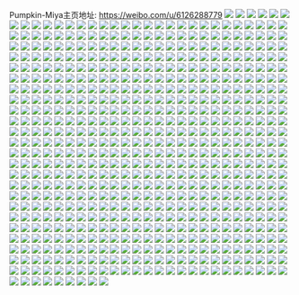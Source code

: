 Pumpkin-Miya主页地址: https://weibo.com/u/6126288779 
![](https://wx4.sinaimg.cn/mw2000/006GBhzlgy1h9089nmpdoj30u0140tgm.jpg) 
![](https://wx4.sinaimg.cn/mw2000/006GBhzlly1h86ysw7jvdj30u0140gpz.jpg) 
![](https://wx4.sinaimg.cn/mw2000/006GBhzlly1h86ysvv1b9j30u0140aeg.jpg) 
![](https://wx4.sinaimg.cn/mw2000/006GBhzlly1h86yswkac3j30u0140790.jpg) 
![](https://wx4.sinaimg.cn/mw2000/006GBhzlly1h86ysv5xudj30u0140gtx.jpg) 
![](https://wx4.sinaimg.cn/mw2000/006GBhzlly1h86ysvnclhj31400u0dmx.jpg) 
![](https://wx4.sinaimg.cn/mw2000/006GBhzlly1h81tptbpcfj31r0340npd.jpg) 
![](https://wx4.sinaimg.cn/mw2000/006GBhzlly1h81tpui2rxj31r0340npd.jpg) 
![](https://wx4.sinaimg.cn/mw2000/006GBhzlly1h81tpsiiwqj30xc1k90zo.jpg) 
![](https://wx4.sinaimg.cn/mw2000/006GBhzlly1h81tpur94yj30zk1r8jul.jpg) 
![](https://wx4.sinaimg.cn/mw2000/006GBhzlly1h81tpuzyhej30zk1r842a.jpg) 
![](https://wx4.sinaimg.cn/mw2000/006GBhzlly1h7k8j28t5gj31o0280qv5.jpg) 
![](https://wx4.sinaimg.cn/mw2000/006GBhzlly1h7k8j4gr21j31o0280qv5.jpg) 
![](https://wx4.sinaimg.cn/mw2000/006GBhzlly1h7k8j5pu8rj31o0280x6p.jpg) 
![](https://wx4.sinaimg.cn/mw2000/006GBhzlly1h7k8j3jfn6j31o0280qv5.jpg) 
![](https://wx4.sinaimg.cn/mw2000/006GBhzlly1h7k8j6bew4j31o0280hdt.jpg) 
![](https://wx4.sinaimg.cn/mw2000/006GBhzlly1h6visoyo0uj336c1scb2a.jpg) 
![](https://wx4.sinaimg.cn/mw2000/006GBhzlly1h6visqrd3yj336c1scqau.jpg) 
![](https://wx4.sinaimg.cn/mw2000/006GBhzlly1h6visrzfi4j336c1sc4qq.jpg) 
![](https://wx4.sinaimg.cn/mw2000/006GBhzlly1h6rdxpdxzij31o0280npd.jpg) 
![](https://wx4.sinaimg.cn/mw2000/006GBhzlly1h6rdxhzy3sj31j521jqv5.jpg) 
![](https://wx4.sinaimg.cn/mw2000/006GBhzlly1h6pqgh7pmvj30u01hcwg3.jpg) 
![](https://wx4.sinaimg.cn/mw2000/006GBhzlly1h6pqgi6heaj31hc0u0q42.jpg) 
![](https://wx4.sinaimg.cn/mw2000/006GBhzlly1h6pqgkvp7lj30u01hcmyh.jpg) 
![](https://wx4.sinaimg.cn/mw2000/006GBhzlly1h6pqgg5g0tj31hc0u0myk.jpg) 
![](https://wx4.sinaimg.cn/mw2000/006GBhzlly1h6pqgff7ljj30u01hcwkt.jpg) 
![](https://wx4.sinaimg.cn/mw2000/006GBhzlly1h6pqgj70e6j31hc0u0n2c.jpg) 
![](https://wx4.sinaimg.cn/mw2000/006GBhzlly1h6pqgm34psj30u01hc0yf.jpg) 
![](https://wx4.sinaimg.cn/mw2000/006GBhzlly1h6pqgmssrlj30u01hcwlm.jpg) 
![](https://wx4.sinaimg.cn/mw2000/006GBhzlly1h6pqgel4e9j30u01hc75e.jpg) 
![](https://wx4.sinaimg.cn/mw2000/006GBhzlly1h656jwan9uj32c0340npd.jpg) 
![](https://wx4.sinaimg.cn/mw2000/006GBhzlly1h656jti1j5j32c0340npd.jpg) 
![](https://wx4.sinaimg.cn/mw2000/006GBhzlly1h656jurbzbj31o0280hdt.jpg) 
![](https://wx4.sinaimg.cn/mw2000/006GBhzlly1h656jxc2zij31o0280e81.jpg) 
![](https://wx4.sinaimg.cn/mw2000/006GBhzlgy1h5dotegg2fj32c0340e82.jpg) 
![](https://wx4.sinaimg.cn/mw2000/006GBhzlgy1h5doti3zjbj32c0340hdu.jpg) 
![](https://wx4.sinaimg.cn/mw2000/006GBhzlgy1h5dotceyq0j32c0340x6p.jpg) 
![](https://wx4.sinaimg.cn/mw2000/006GBhzlgy1h5dotfu9p0j32c0340qv6.jpg) 
![](https://wx4.sinaimg.cn/mw2000/006GBhzlgy1h5cjspnqjtj31o0280qv5.jpg) 
![](https://wx4.sinaimg.cn/mw2000/006GBhzlly1h52lkx3in8j30u0140wrk.jpg) 
![](https://wx4.sinaimg.cn/mw2000/006GBhzlly1h52lkwb8uhj30u0140n5b.jpg) 
![](https://wx4.sinaimg.cn/mw2000/006GBhzlly1h52lkvpqkkj30u013on3h.jpg) 
![](https://wx4.sinaimg.cn/mw2000/006GBhzlly1h51nms7xcaj30u0140gpd.jpg) 
![](https://wx4.sinaimg.cn/mw2000/006GBhzlly1h50rtzyw8ej30u014010p.jpg) 
![](https://wx4.sinaimg.cn/mw2000/006GBhzlly1h50rtwqzuej30u0140k03.jpg) 
![](https://wx4.sinaimg.cn/mw2000/006GBhzlly1h50rtzaqitj30u0140qbc.jpg) 
![](https://wx4.sinaimg.cn/mw2000/006GBhzlly1h50rty01iaj30u014010n.jpg) 
![](https://wx4.sinaimg.cn/mw2000/006GBhzlly1h50rxzrc9oj31400u0tfq.jpg) 
![](https://wx4.sinaimg.cn/mw2000/006GBhzlly1h50rtx6rk1j30u0140100.jpg) 
![](https://wx4.sinaimg.cn/mw2000/006GBhzlly1h50rtvn0v6j30u0140grm.jpg) 
![](https://wx4.sinaimg.cn/mw2000/006GBhzlly1h50rtylu8ij30u0140aij.jpg) 
![](https://wx4.sinaimg.cn/mw2000/006GBhzlly1h50ru2jlgnj30u014047l.jpg) 
![](https://wx4.sinaimg.cn/mw2000/006GBhzlly1h50ru0o13oj30u0140qbx.jpg) 
![](https://wx4.sinaimg.cn/mw2000/006GBhzlly1h50ru198mzj30u0140tg2.jpg) 
![](https://wx4.sinaimg.cn/mw2000/006GBhzlly1h50ru346shj30u0140agv.jpg) 
![](https://wx4.sinaimg.cn/mw2000/006GBhzlly1h50ru3v4gej30u01407dc.jpg) 
![](https://wx4.sinaimg.cn/mw2000/006GBhzlly1h50ru4g2moj30u0140n3h.jpg) 
![](https://wx4.sinaimg.cn/mw2000/006GBhzlly1h50ru56df3j30u0140gr7.jpg) 
![](https://wx4.sinaimg.cn/mw2000/006GBhzlly1h50ru65pvsj30u01407a6.jpg) 
![](https://wx4.sinaimg.cn/mw2000/006GBhzlly1h50ru6li62j30u014044p.jpg) 
![](https://wx4.sinaimg.cn/mw2000/006GBhzlly1h50rurx66jj30u01400zu.jpg) 
![](https://wx4.sinaimg.cn/mw2000/006GBhzlgy1h4w0i48zzcj30u0140n7d.jpg) 
![](https://wx4.sinaimg.cn/mw2000/006GBhzlgy1h4w0i36v2zj30u0140dpq.jpg) 
![](https://wx4.sinaimg.cn/mw2000/006GBhzlgy1h4w0j9n9oxj30u0140gqs.jpg) 
![](https://wx4.sinaimg.cn/mw2000/006GBhzlly1h4nm9qiv4hj31r0340x6p.jpg) 
![](https://wx4.sinaimg.cn/mw2000/006GBhzlly1h4nm9uib5qj31r03401ky.jpg) 
![](https://wx4.sinaimg.cn/mw2000/006GBhzlly1h4nm9mrar6j31r03404qq.jpg) 
![](https://wx4.sinaimg.cn/mw2000/006GBhzlly1h4nm9g99n2j33401r0qv5.jpg) 
![](https://wx4.sinaimg.cn/mw2000/006GBhzlly1h4nm9jmnthj33401r0qv5.jpg) 
![](https://wx4.sinaimg.cn/mw2000/006GBhzlly1h4nm9ckrfuj31r0340u0x.jpg) 
![](https://wx4.sinaimg.cn/mw2000/006GBhzlly1h4nm9yn9qtj33401r0qv5.jpg) 
![](https://wx4.sinaimg.cn/mw2000/006GBhzlly1h4nma360wyj33401r0npd.jpg) 
![](https://wx4.sinaimg.cn/mw2000/006GBhzlly1h4nma9uynej33401r0kjl.jpg) 
![](https://wx4.sinaimg.cn/mw2000/006GBhzlly1h4ligdiv9yj30u014raj9.jpg) 
![](https://wx4.sinaimg.cn/mw2000/006GBhzlly1h4lij5prgkj30u014aq9n.jpg) 
![](https://wx4.sinaimg.cn/mw2000/006GBhzlly1h4lii5h12aj30u0140gt4.jpg) 
![](https://wx4.sinaimg.cn/mw2000/006GBhzlly1h4lij7bn7hj30u013s12h.jpg) 
![](https://wx4.sinaimg.cn/mw2000/006GBhzlly1h4lijaclbnj30u0140n8t.jpg) 
![](https://wx4.sinaimg.cn/mw2000/006GBhzlly1h4lijbf7aaj30u0140wpn.jpg) 
![](https://wx4.sinaimg.cn/mw2000/006GBhzlly1h4lij4myuzj30u0140dls.jpg) 
![](https://wx4.sinaimg.cn/mw2000/006GBhzlly1h4lijcpyncj30u0140dn4.jpg) 
![](https://wx4.sinaimg.cn/mw2000/006GBhzlly1h4lijdiqlcj30u0140wlj.jpg) 
![](https://wx4.sinaimg.cn/mw2000/006GBhzlly1h4h4ufgfd2j30u0140jz3.jpg) 
![](https://wx4.sinaimg.cn/mw2000/006GBhzlly1h4h4ueehhbj30u0140dnk.jpg) 
![](https://wx4.sinaimg.cn/mw2000/006GBhzlly1h4h4ugpwu6j30u0140don.jpg) 
![](https://wx4.sinaimg.cn/mw2000/006GBhzlly1h4g3ogu6u8j32c03407wj.jpg) 
![](https://wx4.sinaimg.cn/mw2000/006GBhzlly1h4g3oe3badj33402c0x6r.jpg) 
![](https://wx4.sinaimg.cn/mw2000/006GBhzlly1h4g3of85nhj30zo1bkb29.jpg) 
![](https://wx4.sinaimg.cn/mw2000/006GBhzlly1h4g3oc82rpj330t2b3npf.jpg) 
![](https://wx4.sinaimg.cn/mw2000/006GBhzlly1h4efwn9ikuj30u01hc42x.jpg) 
![](https://wx4.sinaimg.cn/mw2000/006GBhzlly1h4efwnmsy6j30u01hcgq4.jpg) 
![](https://wx4.sinaimg.cn/mw2000/006GBhzlly1h4efwprihgj30u01hcn1a.jpg) 
![](https://wx4.sinaimg.cn/mw2000/006GBhzlly1h4efwp0zrdj30u01hc0yh.jpg) 
![](https://wx4.sinaimg.cn/mw2000/006GBhzlly1h4efwqarrij30u01viwjp.jpg) 
![](https://wx4.sinaimg.cn/mw2000/006GBhzlly1h4efwo0kg1j30u01hcjvc.jpg) 
![](https://wx4.sinaimg.cn/mw2000/006GBhzlly1h4efwoiva7j30u01hc0ws.jpg) 
![](https://wx4.sinaimg.cn/mw2000/006GBhzlly1h4efwpft3tj30u01hcafk.jpg) 
![](https://wx4.sinaimg.cn/mw2000/006GBhzlly1h4efwqpu4uj30u01hcgpn.jpg) 
![](https://wx4.sinaimg.cn/mw2000/006GBhzlly1h4d8l0h7pgj31r03401ky.jpg) 
![](https://wx4.sinaimg.cn/mw2000/006GBhzlly1h4d8lhfam3j31r0340u0x.jpg) 
![](https://wx4.sinaimg.cn/mw2000/006GBhzlly1h4d8l3wetnj31r0340npe.jpg) 
![](https://wx4.sinaimg.cn/mw2000/006GBhzlly1h4d8mb6sqvj31r0340npd.jpg) 
![](https://wx4.sinaimg.cn/mw2000/006GBhzlly1h4d8l8k84kj33401r01ky.jpg) 
![](https://wx4.sinaimg.cn/mw2000/006GBhzlly1h4d8kw8s46j31r03401ky.jpg) 
![](https://wx4.sinaimg.cn/mw2000/006GBhzlly1h4d8lorjz6j31r0340kjm.jpg) 
![](https://wx4.sinaimg.cn/mw2000/006GBhzlly1h4d8m6ai7bj31r0340qv5.jpg) 
![](https://wx4.sinaimg.cn/mw2000/006GBhzlly1h4d8m1fudjj31r0340kjm.jpg) 
![](https://wx4.sinaimg.cn/mw2000/006GBhzlly1h480qb6zccj327s2ydqv6.jpg) 
![](https://wx4.sinaimg.cn/mw2000/006GBhzlly1h480qebnesj32c0340u0x.jpg) 
![](https://wx4.sinaimg.cn/mw2000/006GBhzlly1h480qcgq43j31zu2nsnpd.jpg) 
![](https://wx4.sinaimg.cn/mw2000/006GBhzlly1h480qhayotj325s2vp1ky.jpg) 
![](https://wx4.sinaimg.cn/mw2000/006GBhzlly1h45ezdkk5ej31mc25s4qp.jpg) 
![](https://wx4.sinaimg.cn/mw2000/006GBhzlly1h45ezh158vj31o0280x6p.jpg) 
![](https://wx4.sinaimg.cn/mw2000/006GBhzlly1h45ezfist0j31sc2ds4eg.jpg) 
![](https://wx4.sinaimg.cn/mw2000/006GBhzlly1h45f0vfa59j33402c0npe.jpg) 
![](https://wx4.sinaimg.cn/mw2000/006GBhzlly1h45f3myc5dj32mj1yxqv6.jpg) 
![](https://wx4.sinaimg.cn/mw2000/006GBhzlly1h45ezeulnoj32c03407wi.jpg) 
![](https://wx4.sinaimg.cn/mw2000/006GBhzlly1h45fa5pywyj32801o0hdu.jpg) 
![](https://wx4.sinaimg.cn/mw2000/006GBhzlly1h45f5rleo3j32c0340hdv.jpg) 
![](https://wx4.sinaimg.cn/mw2000/006GBhzlly1h45ezyfquaj30u01hckby.jpg) 
![](https://wx4.sinaimg.cn/mw2000/006GBhzlly1h45famswz3j30zo1bkat6.jpg) 
![](https://wx4.sinaimg.cn/mw2000/006GBhzlly1h45fan7pyaj30zo1bkwp6.jpg) 
![](https://wx4.sinaimg.cn/mw2000/006GBhzlly1h45famd66sj30zo1bkk94.jpg) 
![](https://wx4.sinaimg.cn/mw2000/006GBhzlly1h45f17cw8gj30u01hc4m4.jpg) 
![](https://wx4.sinaimg.cn/mw2000/006GBhzlgy1h2pq1vujakj30u0140gt8.jpg) 
![](https://wx4.sinaimg.cn/mw2000/006GBhzlgy1h2pq0jvbsrj30u0140q6k.jpg) 
![](https://wx4.sinaimg.cn/mw2000/006GBhzlgy1h2pq0jb4h8j30u014043r.jpg) 
![](https://wx4.sinaimg.cn/mw2000/006GBhzlgy1h2pq0kjxc0j30u0140win.jpg) 
![](https://wx4.sinaimg.cn/mw2000/006GBhzlgy1h2pq0l7b6gj30u014078f.jpg) 
![](https://wx4.sinaimg.cn/mw2000/006GBhzlgy1h2pq1xs6hpj30u0140gs9.jpg) 
![](https://wx4.sinaimg.cn/mw2000/006GBhzlgy1h2pq1yjznuj30u01400ym.jpg) 
![](https://wx4.sinaimg.cn/mw2000/006GBhzlgy1h10divo97lj30u0140qco.jpg) 
![](https://wx4.sinaimg.cn/mw2000/006GBhzlgy1h10diltvzuj30u014j4az.jpg) 
![](https://wx4.sinaimg.cn/mw2000/006GBhzlgy1h10dit4i4qj30u01407cm.jpg) 
![](https://wx4.sinaimg.cn/mw2000/006GBhzlgy1h10djkj9wtj30u01457gm.jpg) 
![](https://wx4.sinaimg.cn/mw2000/006GBhzlgy1h10din3hpuj30u0140118.jpg) 
![](https://wx4.sinaimg.cn/mw2000/006GBhzlgy1h10diwz4rfj30u0140ti3.jpg) 
![](https://wx4.sinaimg.cn/mw2000/006GBhzlgy1h0wsug0dm8j31o0280hdt.jpg) 
![](https://wx4.sinaimg.cn/mw2000/006GBhzlgy1h0wsubzrx9j31o0280e81.jpg) 
![](https://wx4.sinaimg.cn/mw2000/006GBhzlgy1h0wsuen0xaj31o0280npd.jpg) 
![](https://wx4.sinaimg.cn/mw2000/006GBhzlgy1h0wsudpzgdj31o0280kjl.jpg) 
![](https://wx4.sinaimg.cn/mw2000/006GBhzlgy1h08oukgn3oj31400u0thr.jpg) 
![](https://wx4.sinaimg.cn/mw2000/006GBhzlgy1h08ouj8nk6j30u0140jwx.jpg) 
![](https://wx4.sinaimg.cn/mw2000/006GBhzlgy1h08ouldx56j30u0140n30.jpg) 
![](https://wx4.sinaimg.cn/mw2000/006GBhzlgy1h06g7z5oibj32c0340e83.jpg) 
![](https://wx4.sinaimg.cn/mw2000/006GBhzlgy1h06g7uh5rfj33402c0qv7.jpg) 
![](https://wx4.sinaimg.cn/mw2000/006GBhzlgy1h06g7wcvzbj32c0340npe.jpg) 
![](https://wx4.sinaimg.cn/mw2000/006GBhzlgy1h06g8449nwj32c0340e82.jpg) 
![](https://wx4.sinaimg.cn/mw2000/006GBhzlgy1h06g82p26aj33402c0hdu.jpg) 
![](https://wx4.sinaimg.cn/mw2000/006GBhzlgy1h06g899lqjj32c02c0e82.jpg) 
![](https://wx4.sinaimg.cn/mw2000/006GBhzlgy1h06g87rus4j32c02c0x6q.jpg) 
![](https://wx4.sinaimg.cn/mw2000/006GBhzlgy1h06g7rksqej32c02c0b2a.jpg) 
![](https://wx4.sinaimg.cn/mw2000/006GBhzlgy1h06g80vbw7j32c02c0hdu.jpg) 
![](https://wx4.sinaimg.cn/mw2000/006GBhzlgy1h06g8fzgrwj32c02c0b29.jpg) 
![](https://wx4.sinaimg.cn/mw2000/006GBhzlgy1h06g8et4k7j32c02c0x6p.jpg) 
![](https://wx4.sinaimg.cn/mw2000/006GBhzlgy1h04x0w5wv3j32c03401l0.jpg) 
![](https://wx4.sinaimg.cn/mw2000/006GBhzlgy1h04x0lq0omj32c03404qs.jpg) 
![](https://wx4.sinaimg.cn/mw2000/006GBhzlgy1h04x0sojbaj32c0340hdw.jpg) 
![](https://wx4.sinaimg.cn/mw2000/006GBhzlgy1h04x0op9i2j324x2ujhdv.jpg) 
![](https://wx4.sinaimg.cn/mw2000/006GBhzlgy1gzx8dd0gvfj30u013zwm8.jpg) 
![](https://wx4.sinaimg.cn/mw2000/006GBhzlgy1gzx8dcap7vj30u0164k2x.jpg) 
![](https://wx4.sinaimg.cn/mw2000/006GBhzlgy1gzuaf3068wj30u014011a.jpg) 
![](https://wx4.sinaimg.cn/mw2000/006GBhzlgy1gzuaf9vp2dj30u0140gv5.jpg) 
![](https://wx4.sinaimg.cn/mw2000/006GBhzlgy1gzuafbwcn8j30u0140n64.jpg) 
![](https://wx4.sinaimg.cn/mw2000/006GBhzlgy1gzuaf07zrbj31400u07bf.jpg) 
![](https://wx4.sinaimg.cn/mw2000/006GBhzlgy1gzuafcoiakj30u0140dob.jpg) 
![](https://wx4.sinaimg.cn/mw2000/006GBhzlgy1gzuaf8ybppj30u0140gsw.jpg) 
![](https://wx4.sinaimg.cn/mw2000/006GBhzlgy1gzuaf1cjpdj30u01407b1.jpg) 
![](https://wx4.sinaimg.cn/mw2000/006GBhzlgy1gzuaf4cgxoj30u01400zo.jpg) 
![](https://wx4.sinaimg.cn/mw2000/006GBhzlly1gzgz2wue7hj33402c0x6r.jpg) 
![](https://wx4.sinaimg.cn/mw2000/006GBhzlly1gzaq1bna8hj32c033y1ky.jpg) 
![](https://wx4.sinaimg.cn/mw2000/006GBhzlly1gzaq19j50vj31r0340npd.jpg) 
![](https://wx4.sinaimg.cn/mw2000/006GBhzlly1gzaq1e1pnzj31r0340qv5.jpg) 
![](https://wx4.sinaimg.cn/mw2000/006GBhzlly1gzaq1d5htcj31r0340e81.jpg) 
![](https://wx4.sinaimg.cn/mw2000/006GBhzlly1gzaq1ceex8j31q63407wh.jpg) 
![](https://wx4.sinaimg.cn/mw2000/006GBhzlly1gzaq1eh8w9j316513j7f8.jpg) 
![](https://wx4.sinaimg.cn/mw2000/006GBhzlly1gyxbg0jf0oj33401r0b29.jpg) 
![](https://wx4.sinaimg.cn/mw2000/006GBhzlly1gyxbfvev8vj33401r0b29.jpg) 
![](https://wx4.sinaimg.cn/mw2000/006GBhzlly1gyxbfum8odj33401r0hdt.jpg) 
![](https://wx4.sinaimg.cn/mw2000/006GBhzlly1gyxbfttoqfj33401r0hdt.jpg) 
![](https://wx4.sinaimg.cn/mw2000/006GBhzlly1gyxbfrpj3mj32c01r01kx.jpg) 
![](https://wx4.sinaimg.cn/mw2000/006GBhzlly1gyxbfqhrzbj33401r04qp.jpg) 
![](https://wx4.sinaimg.cn/mw2000/006GBhzlly1gyxbfpj159j31p6340b29.jpg) 
![](https://wx4.sinaimg.cn/mw2000/006GBhzlly1gyxbfr2b61j32bz1r0qr3.jpg) 
![](https://wx4.sinaimg.cn/mw2000/006GBhzlly1gyxbfsudb2j31p6340b29.jpg) 
![](https://wx4.sinaimg.cn/mw2000/006GBhzlly1gyso2xjgnmj31o0280e81.jpg) 
![](https://wx4.sinaimg.cn/mw2000/006GBhzlly1gyso2yif5vj31o0280e81.jpg) 
![](https://wx4.sinaimg.cn/mw2000/006GBhzlly1gyso2z7grwj31e81uze6z.jpg) 
![](https://wx4.sinaimg.cn/mw2000/006GBhzlly1gyso2wkvznj31o0280e81.jpg) 
![](https://wx4.sinaimg.cn/mw2000/006GBhzlgy1gydcchxqgxj30u0140ai8.jpg) 
![](https://wx4.sinaimg.cn/mw2000/006GBhzlgy1gydccjiixdj30u0140aez.jpg) 
![](https://wx4.sinaimg.cn/mw2000/006GBhzlgy1gydccl2gpdj30u0140afy.jpg) 
![](https://wx4.sinaimg.cn/mw2000/006GBhzlgy1gydccgykagj30u0140dli.jpg) 
![](https://wx4.sinaimg.cn/mw2000/006GBhzlgy1gydccmhs37j30u0140tci.jpg) 
![](https://wx4.sinaimg.cn/mw2000/006GBhzlgy1gydccirvksj30u01400yc.jpg) 
![](https://wx4.sinaimg.cn/mw2000/006GBhzlgy1gydcck7cwwj30u0140q61.jpg) 
![](https://wx4.sinaimg.cn/mw2000/006GBhzlgy1gydcclwqs3j30u0140q6g.jpg) 
![](https://wx4.sinaimg.cn/mw2000/006GBhzlgy1gydcco2powj30u0140tfc.jpg) 
![](https://wx4.sinaimg.cn/mw2000/006GBhzlgy1gyavl9omikj30u0140af9.jpg) 
![](https://wx4.sinaimg.cn/mw2000/006GBhzlgy1gyavla8bx9j30u0140teb.jpg) 
![](https://wx4.sinaimg.cn/mw2000/006GBhzlgy1gyavl94wfej30u01407cr.jpg) 
![](https://wx4.sinaimg.cn/mw2000/006GBhzlgy1gx8wpvb6qwj30u0140jxy.jpg) 
![](https://wx4.sinaimg.cn/mw2000/006GBhzlgy1gwr3tdv8srj30u00u0aiw.jpg) 
![](https://wx4.sinaimg.cn/mw2000/006GBhzlgy1gwr3tffxp9j31400u0gt9.jpg) 
![](https://wx4.sinaimg.cn/mw2000/006GBhzlgy1gwr3ti8f4wj30u0140q8m.jpg) 
![](https://wx4.sinaimg.cn/mw2000/006GBhzlgy1gwr3tf05tij30u0140q8g.jpg) 
![](https://wx4.sinaimg.cn/mw2000/006GBhzlgy1gwnswrjsu6j30u0140woh.jpg) 
![](https://wx4.sinaimg.cn/mw2000/006GBhzlgy1gwdrrbxm4mj31400u0jzw.jpg) 
![](https://wx4.sinaimg.cn/mw2000/006GBhzlgy1gwdrr9595dj30u0140wqq.jpg) 
![](https://wx4.sinaimg.cn/mw2000/006GBhzlgy1gwdrrpui0vj31400u010w.jpg) 
![](https://wx4.sinaimg.cn/mw2000/006GBhzlgy1gwdrrmzoesj30u01407gc.jpg) 
![](https://wx4.sinaimg.cn/mw2000/006GBhzlgy1gwds0ba9caj31400u00zp.jpg) 
![](https://wx4.sinaimg.cn/mw2000/006GBhzlgy1gwdrre6yquj31400u0jyk.jpg) 
![](https://wx4.sinaimg.cn/mw2000/006GBhzlgy1gwdrrideq7j30u014011i.jpg) 
![](https://wx4.sinaimg.cn/mw2000/006GBhzlgy1gwdrt80ybdj31400u0k0f.jpg) 
![](https://wx4.sinaimg.cn/mw2000/006GBhzlgy1gwds0jler2j31400u0guh.jpg) 
![](https://wx4.sinaimg.cn/mw2000/006GBhzlgy1gwca7esaicj30u0190wkj.jpg) 
![](https://wx4.sinaimg.cn/mw2000/006GBhzlgy1gwca78eaqvj30u01900ym.jpg) 
![](https://wx4.sinaimg.cn/mw2000/006GBhzlgy1gwca7d47duj30u01917ae.jpg) 
![](https://wx4.sinaimg.cn/mw2000/006GBhzlgy1gwca7baxitj30u0190n2r.jpg) 
![](https://wx4.sinaimg.cn/mw2000/006GBhzlgy1gwca79psi1j30u019078y.jpg) 
![](https://wx4.sinaimg.cn/mw2000/006GBhzlgy1gw827o7zmfj30u0140qcs.jpg) 
![](https://wx4.sinaimg.cn/mw2000/006GBhzlgy1gw827d08pdj30u0140wq8.jpg) 
![](https://wx4.sinaimg.cn/mw2000/006GBhzlgy1gw827hg4fmj30u0140gzq.jpg) 
![](https://wx4.sinaimg.cn/mw2000/006GBhzlgy1gw827kutqgj30u0140qd8.jpg) 
![](https://wx4.sinaimg.cn/mw2000/006GBhzlgy1gw6grubo44j30u0140gtu.jpg) 
![](https://wx4.sinaimg.cn/mw2000/006GBhzlgy1gw6grwwk4nj31400u0n8j.jpg) 
![](https://wx4.sinaimg.cn/mw2000/006GBhzlgy1gw6grsy414j30u01400zy.jpg) 
![](https://wx4.sinaimg.cn/mw2000/006GBhzlgy1gw6grvf3gxj30u0140tga.jpg) 
![](https://wx4.sinaimg.cn/mw2000/006GBhzlgy1gw2x6amcppj30u01407aa.jpg) 
![](https://wx4.sinaimg.cn/mw2000/006GBhzlgy1gw2x69o36xj30u0140wk9.jpg) 
![](https://wx4.sinaimg.cn/mw2000/006GBhzlgy1gw2x7d1h1qj30u0140tfv.jpg) 
![](https://wx4.sinaimg.cn/mw2000/006GBhzlgy1gw2x7f89egj30u0140tet.jpg) 
![](https://wx4.sinaimg.cn/mw2000/006GBhzlgy1gvpmhjyb6uj61400u0tf902.jpg) 
![](https://wx4.sinaimg.cn/mw2000/006GBhzlgy1gvpmhjh2lxj613i0tn3ze02.jpg) 
![](https://wx4.sinaimg.cn/mw2000/006GBhzlgy1gvpmhkfkj5j61410u0alj02.jpg) 
![](https://wx4.sinaimg.cn/mw2000/006GBhzlgy1gvkqmmd8qrj60u00u0q8z02.jpg) 
![](https://wx4.sinaimg.cn/mw2000/006GBhzlgy1gvkqms1u1vj60u00u0dox02.jpg) 
![](https://wx4.sinaimg.cn/mw2000/006GBhzlgy1gvkqmzbgghj60u00u0wmm02.jpg) 
![](https://wx4.sinaimg.cn/mw2000/006GBhzlgy1gvkqmuxz65j60u00u0ah002.jpg) 
![](https://wx4.sinaimg.cn/mw2000/006GBhzlgy1gvkqmitw2mj60u00u0tej02.jpg) 
![](https://wx4.sinaimg.cn/mw2000/006GBhzlgy1gvkqnbk6e1j60u00u0n4o02.jpg) 
![](https://wx4.sinaimg.cn/mw2000/006GBhzlgy1gvkqn5sao9j61ge0u0k0m02.jpg) 
![](https://wx4.sinaimg.cn/mw2000/006GBhzlgy1gvkqn245vzj60u00u0dnw02.jpg) 
![](https://wx4.sinaimg.cn/mw2000/006GBhzlgy1gvkqmpi507j60u00u0q8h02.jpg) 
![](https://wx4.sinaimg.cn/mw2000/006GBhzlgy1gvjtyn1ittj60u0140k0t02.jpg) 
![](https://wx4.sinaimg.cn/mw2000/006GBhzlgy1gvjtym6kyzj60u0140n6802.jpg) 
![](https://wx4.sinaimg.cn/mw2000/006GBhzlgy1gv39xwa5bgj60u01407c902.jpg) 
![](https://wx4.sinaimg.cn/mw2000/006GBhzlgy1gv39xxsg3mj60u0140th602.jpg) 
![](https://wx4.sinaimg.cn/mw2000/006GBhzlgy1gv39xu3zvwj60u013zgsj02.jpg) 
![](https://wx4.sinaimg.cn/mw2000/006GBhzlgy1gv2lwf06mhj60u014043s02.jpg) 
![](https://wx4.sinaimg.cn/mw2000/006GBhzlgy1gut9vsd5y7j60u014079k02.jpg) 
![](https://wx4.sinaimg.cn/mw2000/006GBhzlgy1gut9vqtai7j60u0140qdi02.jpg) 
![](https://wx4.sinaimg.cn/mw2000/006GBhzlgy1gut9vv9su2j60u0140ti002.jpg) 
![](https://wx4.sinaimg.cn/mw2000/006GBhzlgy1gut9vzatlkj60u01404el02.jpg) 
![](https://wx4.sinaimg.cn/mw2000/006GBhzlgy1gut9vt5ws1j60u0140tgh02.jpg) 
![](https://wx4.sinaimg.cn/mw2000/006GBhzlgy1gut9vxdyjdj60u0140qeu02.jpg) 
![](https://wx4.sinaimg.cn/mw2000/006GBhzlgy1gut9vwcch5j60u0140k0102.jpg) 
![](https://wx4.sinaimg.cn/mw2000/006GBhzlgy1gut9vuf5quj60u014016w02.jpg) 
![](https://wx4.sinaimg.cn/mw2000/006GBhzlgy1gut9vrryg4j60u014sn8f02.jpg) 
![](https://wx4.sinaimg.cn/mw2000/006GBhzlgy1guocp1is7ij60u01407b402.jpg) 
![](https://wx4.sinaimg.cn/mw2000/006GBhzlgy1guocros1rwj60u014010s02.jpg) 
![](https://wx4.sinaimg.cn/mw2000/006GBhzlgy1guocp3b1rfj60u0140gqz02.jpg) 
![](https://wx4.sinaimg.cn/mw2000/006GBhzlgy1guocozzqg0j60u01407e102.jpg) 
![](https://wx4.sinaimg.cn/mw2000/006GBhzlgy1guocoxqn0ej60u0140n4g02.jpg) 
![](https://wx4.sinaimg.cn/mw2000/006GBhzlgy1gul09z39m5j60u014048x02.jpg) 
![](https://wx4.sinaimg.cn/mw2000/006GBhzlgy1guix021kkpj60u01407av02.jpg) 
![](https://wx4.sinaimg.cn/mw2000/006GBhzlgy1guix04h15ej60u014046202.jpg) 
![](https://wx4.sinaimg.cn/mw2000/006GBhzlgy1guix063hlwj60u0140gtc02.jpg) 
![](https://wx4.sinaimg.cn/mw2000/006GBhzlgy1guhpcp1g45j60u0140wn002.jpg) 
![](https://wx4.sinaimg.cn/mw2000/006GBhzlgy1guhpcqs3xhj60u0140qbo02.jpg) 
![](https://wx4.sinaimg.cn/mw2000/006GBhzlgy1guhpcro5caj60u0140dmq02.jpg) 
![](https://wx4.sinaimg.cn/mw2000/006GBhzlgy1guhpcptnllj60u0140wl202.jpg) 
![](https://wx4.sinaimg.cn/mw2000/006GBhzlgy1gubtvhajd9j60u0140dof02.jpg) 
![](https://wx4.sinaimg.cn/mw2000/006GBhzlgy1gubtvi4o7rj60u0140dnp02.jpg) 
![](https://wx4.sinaimg.cn/mw2000/006GBhzlgy1gubtvgazz2j60u0140gtk02.jpg) 
![](https://wx4.sinaimg.cn/mw2000/006GBhzlgy1gubtvj1q9xj60u0140qb802.jpg) 
![](https://wx4.sinaimg.cn/mw2000/006GBhzlgy1gu9ootkijuj60u014046b02.jpg) 
![](https://wx4.sinaimg.cn/mw2000/006GBhzlgy1gu9oonmql6j60u0140gt802.jpg) 
![](https://wx4.sinaimg.cn/mw2000/006GBhzlgy1gu9oo9xxgej60u0140gug02.jpg) 
![](https://wx4.sinaimg.cn/mw2000/006GBhzlgy1gu9op01x3bj60u0140ail02.jpg) 
![](https://wx4.sinaimg.cn/mw2000/006GBhzlgy1gu8gnmalprj60u0140arc02.jpg) 
![](https://wx4.sinaimg.cn/mw2000/006GBhzlgy1gu8gnnch8hj60u0140nce02.jpg) 
![](https://wx4.sinaimg.cn/mw2000/006GBhzlgy1gu8gnoaltrj60u01407c602.jpg) 
![](https://wx4.sinaimg.cn/mw2000/006GBhzlgy1gu8gnp40c5j60u0140dnj02.jpg) 
![](https://wx4.sinaimg.cn/mw2000/006GBhzlgy1gu4yansgc2j30u0140wja.jpg) 
![](https://wx4.sinaimg.cn/mw2000/006GBhzlgy1gu4yalboekj30nw0hx0xa.jpg) 
![](https://wx4.sinaimg.cn/mw2000/006GBhzlgy1gu4yamassgj30nc0higp0.jpg) 
![](https://wx4.sinaimg.cn/mw2000/006GBhzlgy1gu4yan4yptj31400u0wnx.jpg) 
![](https://wx4.sinaimg.cn/mw2000/006GBhzlgy1gu3i9zc2huj30u014tdr9.jpg) 
![](https://wx4.sinaimg.cn/mw2000/006GBhzlgy1gu3ia17ujqj30u014bk3g.jpg) 
![](https://wx4.sinaimg.cn/mw2000/006GBhzlgy1gu3i9xc3wij30u0140qfj.jpg) 
![](https://wx4.sinaimg.cn/mw2000/006GBhzlgy1gu3i9urkfvj30u0140wm2.jpg) 
![](https://wx4.sinaimg.cn/mw2000/006GBhzlgy1gu3ia2cwuxj30u0140gui.jpg) 
![](https://wx4.sinaimg.cn/mw2000/006GBhzlly1gtz0t98u7sj30u0140tjp.jpg) 
![](https://wx4.sinaimg.cn/mw2000/006GBhzlly1gtz0tacks5j30u014012u.jpg) 
![](https://wx4.sinaimg.cn/mw2000/006GBhzlly1gtz0tbxbigj30u0140gvo.jpg) 
![](https://wx4.sinaimg.cn/mw2000/006GBhzlly1gtz0tcp5ugj30u0140q8t.jpg) 
![](https://wx4.sinaimg.cn/mw2000/006GBhzlly1gtwum509trj30u014047b.jpg) 
![](https://wx4.sinaimg.cn/mw2000/006GBhzlly1gtwum67k38j30u0140thz.jpg) 
![](https://wx4.sinaimg.cn/mw2000/006GBhzlly1gtwum6mbh2j30u0140wld.jpg) 
![](https://wx4.sinaimg.cn/mw2000/006GBhzlly1gtwum7g3k4j30u014047r.jpg) 
![](https://wx4.sinaimg.cn/mw2000/006GBhzlly1gticrmgf2zj31900u0q9c.jpg) 
![](https://wx4.sinaimg.cn/mw2000/006GBhzlly1gticrn312aj31900u07bs.jpg) 
![](https://wx4.sinaimg.cn/mw2000/006GBhzlly1gticrmrdznj31900u0dlp.jpg) 
![](https://wx4.sinaimg.cn/mw2000/006GBhzlly1gthnnutlkfj31900u0dl1.jpg) 
![](https://wx4.sinaimg.cn/mw2000/006GBhzlly1gthnnttwqaj31900u00zb.jpg) 
![](https://wx4.sinaimg.cn/mw2000/006GBhzlly1gthnnva894j31900u0tf7.jpg) 
![](https://wx4.sinaimg.cn/mw2000/006GBhzlly1gthnnubyjcj30u019qwka.jpg) 
![](https://wx4.sinaimg.cn/mw2000/006GBhzlly1gtfj5bdo9tj30u014pdmm.jpg) 
![](https://wx4.sinaimg.cn/mw2000/006GBhzlly1gtfj5kkawaj30u00u044s.jpg) 
![](https://wx4.sinaimg.cn/mw2000/006GBhzlly1gtfj5mqi4sj30u0140n61.jpg) 
![](https://wx4.sinaimg.cn/mw2000/006GBhzlly1gtfj5u7qlxj30u00u0wmf.jpg) 
![](https://wx4.sinaimg.cn/mw2000/006GBhzlly1gtfj5cs3wrj30u014bqao.jpg) 
![](https://wx4.sinaimg.cn/mw2000/006GBhzlly1gtfj5aqodqj30u0140doj.jpg) 
![](https://wx4.sinaimg.cn/mw2000/006GBhzlly1gtfj5du6hbj30u014011v.jpg) 
![](https://wx4.sinaimg.cn/mw2000/006GBhzlly1gtfj5fpbouj30u00u0qde.jpg) 
![](https://wx4.sinaimg.cn/mw2000/006GBhzlly1gtfj5v33etj30u0140dm4.jpg) 
![](https://wx4.sinaimg.cn/mw2000/006GBhzlly1gtfj5pnxu3j30u0140n36.jpg) 
![](https://wx4.sinaimg.cn/mw2000/006GBhzlly1gtfj5wbcq4j30u0140k33.jpg) 
![](https://wx4.sinaimg.cn/mw2000/006GBhzlly1gtfj5sav6ej30u0140n2y.jpg) 
![](https://wx4.sinaimg.cn/mw2000/006GBhzlly1gtfj5rej0ej30u0140ajl.jpg) 
![](https://wx4.sinaimg.cn/mw2000/006GBhzlly1gtfj5t2d1vj30u00u00yx.jpg) 
![](https://wx4.sinaimg.cn/mw2000/006GBhzlly1gtfj5o5luij30u0140k02.jpg) 
![](https://wx4.sinaimg.cn/mw2000/006GBhzlly1gt6bds6znnj30u0140k0n.jpg) 
![](https://wx4.sinaimg.cn/mw2000/006GBhzlly1gt6bdpg0r0j30u0140qbk.jpg) 
![](https://wx4.sinaimg.cn/mw2000/006GBhzlly1gt6bdvh747j30u0140k05.jpg) 
![](https://wx4.sinaimg.cn/mw2000/006GBhzlly1gt6bdwmc8sj30u014078w.jpg) 
![](https://wx4.sinaimg.cn/mw2000/006GBhzlly1gt41ve2vlrj31400u0dos.jpg) 
![](https://wx4.sinaimg.cn/mw2000/006GBhzlly1gt2wfdxp6oj30u014048p.jpg) 
![](https://wx4.sinaimg.cn/mw2000/006GBhzlly1gt2wfbmi3yj30u0140thd.jpg) 
![](https://wx4.sinaimg.cn/mw2000/006GBhzlly1gt2wfcl1lrj30u0140dmx.jpg) 
![](https://wx4.sinaimg.cn/mw2000/006GBhzlly1gt2wfa78kbj30u0140guq.jpg) 
![](https://wx4.sinaimg.cn/mw2000/006GBhzlly1gt1434br4tj30u0140ah7.jpg) 
![](https://wx4.sinaimg.cn/mw2000/006GBhzlly1gt13ug4fa5j30u0140dms.jpg) 
![](https://wx4.sinaimg.cn/mw2000/006GBhzlly1gt1433pbq9j30u014mwpt.jpg) 
![](https://wx4.sinaimg.cn/mw2000/006GBhzlly1gt1434uh7nj30u01407e1.jpg) 
![](https://wx4.sinaimg.cn/mw2000/006GBhzlly1gsuqotiegnj30u0140jyg.jpg) 
![](https://wx4.sinaimg.cn/mw2000/006GBhzlly1gssh0jaruuj30u0140gr7.jpg) 
![](https://wx4.sinaimg.cn/mw2000/006GBhzlly1gssh0kei7lj30u0140jx4.jpg) 
![](https://wx4.sinaimg.cn/mw2000/006GBhzlly1gssh0lm48wj30u01407bb.jpg) 
![](https://wx4.sinaimg.cn/mw2000/006GBhzlly1gssh0jwa0pj30u0140n4b.jpg) 
![](https://wx4.sinaimg.cn/mw2000/006GBhzlly1gsr61afljjj31400u0gu4.jpg) 
![](https://wx4.sinaimg.cn/mw2000/006GBhzlly1gsr61atms0j30u0140n2l.jpg) 
![](https://wx4.sinaimg.cn/mw2000/006GBhzlly1gsr61bhu54j30u01407au.jpg) 
![](https://wx4.sinaimg.cn/mw2000/006GBhzlly1gsk6ovu50jj30u00u0106.jpg) 
![](https://wx4.sinaimg.cn/mw2000/006GBhzlly1gsdeg9x6aej30u0140jzm.jpg) 
![](https://wx4.sinaimg.cn/mw2000/006GBhzlly1gs7paostxuj30u013ttif.jpg) 
![](https://wx4.sinaimg.cn/mw2000/006GBhzlly1gs0f1gfhw3j30u014012u.jpg) 
![](https://wx4.sinaimg.cn/mw2000/006GBhzlly1gs0f1e0wzgj30u0140wn3.jpg) 
![](https://wx4.sinaimg.cn/mw2000/006GBhzlly1gs0f1eab2nj30u0140al0.jpg) 
![](https://wx4.sinaimg.cn/mw2000/006GBhzlly1gs0f1esd46j30u0140zsn.jpg) 
![](https://wx4.sinaimg.cn/mw2000/006GBhzlly1gs0f1g8heej30u0140wq1.jpg) 
![](https://wx4.sinaimg.cn/mw2000/006GBhzlly1gs0f1f2i26j30u0140gtd.jpg) 
![](https://wx4.sinaimg.cn/mw2000/006GBhzlly1gs0f1fqefmj30u01407e4.jpg) 
![](https://wx4.sinaimg.cn/mw2000/006GBhzlly1gs0f1dr6wpj30u00u0dlz.jpg) 
![](https://wx4.sinaimg.cn/mw2000/006GBhzlly1gs0f1g0ux4j30u0140n83.jpg) 
![](https://wx4.sinaimg.cn/mw2000/006GBhzlgy1grk2g08yovj60u0140n6902.jpg) 
![](https://wx4.sinaimg.cn/mw2000/006GBhzlgy1gri7lqzyrkj30u00u0qeg.jpg) 
![](https://wx4.sinaimg.cn/mw2000/006GBhzlgy1gri7lqirkqj30u00u07bl.jpg) 
![](https://wx4.sinaimg.cn/mw2000/006GBhzlgy1gretbb19o3j30u0140k2f.jpg) 
![](https://wx4.sinaimg.cn/mw2000/006GBhzlgy1gretbf2wzej30u01407ei.jpg) 
![](https://wx4.sinaimg.cn/mw2000/006GBhzlgy1gretbh677dj30u0140qda.jpg) 
![](https://wx4.sinaimg.cn/mw2000/006GBhzlgy1grbvpnkssyj30u0140aiq.jpg) 
![](https://wx4.sinaimg.cn/mw2000/006GBhzlgy1grbvpc97qij30u00u0n50.jpg) 
![](https://wx4.sinaimg.cn/mw2000/006GBhzlgy1grbvpd2oyfj30u00u00z3.jpg) 
![](https://wx4.sinaimg.cn/mw2000/006GBhzlgy1grbvpdpklzj30u00u00ww.jpg) 
![](https://wx4.sinaimg.cn/mw2000/006GBhzlgy1grbvplsebbj30u0140ak9.jpg) 
![](https://wx4.sinaimg.cn/mw2000/006GBhzlgy1grbvpebtnmj30u00u0n1z.jpg) 
![](https://wx4.sinaimg.cn/mw2000/006GBhzlgy1grbvpf9zvxj30u00u0ti8.jpg) 
![](https://wx4.sinaimg.cn/mw2000/006GBhzlgy1grbvpg2xmgj30u00u0aez.jpg) 
![](https://wx4.sinaimg.cn/mw2000/006GBhzlgy1grbvpp0rkjj30u0140qb9.jpg) 
![](https://wx4.sinaimg.cn/mw2000/006GBhzlgy1gra68g8j50j30u013z119.jpg) 
![](https://wx4.sinaimg.cn/mw2000/006GBhzlgy1gra68dwin4j30u0140tkw.jpg) 
![](https://wx4.sinaimg.cn/mw2000/006GBhzlgy1gra68libmtj30u014015m.jpg) 
![](https://wx4.sinaimg.cn/mw2000/006GBhzlgy1gra68fprstj30u0140ahw.jpg) 
![](https://wx4.sinaimg.cn/mw2000/006GBhzlgy1gr93n38fpfj30u00u0qbt.jpg) 
![](https://wx4.sinaimg.cn/mw2000/006GBhzlgy1gr93mtyox6j30u00u0dlo.jpg) 
![](https://wx4.sinaimg.cn/mw2000/006GBhzlgy1gr93mvi8z0j30u00u0ajd.jpg) 
![](https://wx4.sinaimg.cn/mw2000/006GBhzlgy1gr93n5ckttj30u0140n7f.jpg) 
![](https://wx4.sinaimg.cn/mw2000/006GBhzlgy1gr93mupox8j30u00u0qbo.jpg) 
![](https://wx4.sinaimg.cn/mw2000/006GBhzlgy1gr93n82kqaj30u00u0n4c.jpg) 
![](https://wx4.sinaimg.cn/mw2000/006GBhzlgy1gr93n1im4gj30u00u0dq3.jpg) 
![](https://wx4.sinaimg.cn/mw2000/006GBhzlgy1gr93n6sk8fj30u00u00zb.jpg) 
![](https://wx4.sinaimg.cn/mw2000/006GBhzlgy1gr93nag2goj30u01407ef.jpg) 
![](https://wx4.sinaimg.cn/mw2000/006GBhzlgy1gr36ftzrtvj30u00u07af.jpg) 
![](https://wx4.sinaimg.cn/mw2000/006GBhzlgy1gr36gds0myj30u0140qaz.jpg) 
![](https://wx4.sinaimg.cn/mw2000/006GBhzlgy1gr36fupbx1j30u0140ti1.jpg) 
![](https://wx4.sinaimg.cn/mw2000/006GBhzlgy1gpx36i152mj30u0140h2g.jpg) 
![](https://wx4.sinaimg.cn/mw2000/006GBhzlgy1gpx36kmdr2j30u0140qjq.jpg) 
![](https://wx4.sinaimg.cn/mw2000/006GBhzlgy1goruastj6aj30u0140agk.jpg) 
![](https://wx4.sinaimg.cn/mw2000/006GBhzlgy1goqq0qghd6j30u01407cb.jpg) 
![](https://wx4.sinaimg.cn/mw2000/006GBhzlgy1goqq0s7ghzj30u014fh0k.jpg) 
![](https://wx4.sinaimg.cn/mw2000/006GBhzlgy1goqq0ttt51j30u0148wpd.jpg) 
![](https://wx4.sinaimg.cn/mw2000/006GBhzlgy1goqq0uibl9j30u015m7ci.jpg) 
![](https://wx4.sinaimg.cn/mw2000/006GBhzlly1goe0b5ao27j30u0140wsd.jpg) 
![](https://wx4.sinaimg.cn/mw2000/006GBhzlly1goe0b5lurtj30u0140nbe.jpg) 
![](https://wx4.sinaimg.cn/mw2000/006GBhzlly1goe0b63ep4j30u0140qhe.jpg) 
![](https://wx4.sinaimg.cn/mw2000/006GBhzlly1go3da152oqj30u0140nak.jpg) 
![](https://wx4.sinaimg.cn/mw2000/006GBhzlly1gnhh7mejscj30u00u0guk.jpg) 
![](https://wx4.sinaimg.cn/mw2000/006GBhzlly1gnhh7m1bjzj30u0140wm7.jpg) 
![](https://wx4.sinaimg.cn/mw2000/006GBhzlly1gnhh7nan0pj30u00u0wn5.jpg) 
![](https://wx4.sinaimg.cn/mw2000/006GBhzlly1gnhh7lri08j30u0140gx3.jpg) 
![](https://wx4.sinaimg.cn/mw2000/006GBhzlly1gnhh7kmawhj30u014045z.jpg) 
![](https://wx4.sinaimg.cn/mw2000/006GBhzlly1gnhh7lfq1oj30u0140qa3.jpg) 
![](https://wx4.sinaimg.cn/mw2000/006GBhzlly1gnhh7n2li1j30u00u04a4.jpg) 
![](https://wx4.sinaimg.cn/mw2000/006GBhzlly1gnhh7l46apj30u014010y.jpg) 
![](https://wx4.sinaimg.cn/mw2000/006GBhzlly1gnhh7nm0abj30u00u0thq.jpg) 
![](https://wx4.sinaimg.cn/mw2000/006GBhzlly1gncxsm1nsij30u00u0k1q.jpg) 
![](https://wx4.sinaimg.cn/mw2000/006GBhzlly1gncxslllruj31400u0k2s.jpg) 
![](https://wx4.sinaimg.cn/mw2000/006GBhzlly1gncxsmoudij31400u0qez.jpg) 
![](https://wx4.sinaimg.cn/mw2000/006GBhzlly1gmr6ghuxhvj31o0280b2a.jpg) 
![](https://wx4.sinaimg.cn/mw2000/006GBhzlly1gmr6gku0f8j32c02c07wh.jpg) 
![](https://wx4.sinaimg.cn/mw2000/006GBhzlly1gmr6ggah3jj30pc0n0ac0.jpg) 
![](https://wx4.sinaimg.cn/mw2000/006GBhzlly1gmr6gjk25xj31o0280b2a.jpg) 
![](https://wx4.sinaimg.cn/mw2000/006GBhzlly1gmjql5fx6pj32c0340qv6.jpg) 
![](https://wx4.sinaimg.cn/mw2000/006GBhzlgy1gmc2zxu1a3j32c02c0hdt.jpg) 
![](https://wx4.sinaimg.cn/mw2000/006GBhzlgy1gmc2zw6jnxj32c02c0b29.jpg) 
![](https://wx4.sinaimg.cn/mw2000/006GBhzlgy1gmc2ztdyimj31y01y01kx.jpg) 
![](https://wx4.sinaimg.cn/mw2000/006GBhzlgy1gmc2zurz87j32c02c04qp.jpg) 
![](https://wx4.sinaimg.cn/mw2000/006GBhzlgy1glf5qflu2cj30u00u0gri.jpg) 
![](https://wx4.sinaimg.cn/mw2000/006GBhzlgy1glf5qnjc2dj30u00u079u.jpg) 
![](https://wx4.sinaimg.cn/mw2000/006GBhzlgy1glf5qpqf41j30u00u0wni.jpg) 
![](https://wx4.sinaimg.cn/mw2000/006GBhzlgy1glf5qrcjlzj30u00u0jw8.jpg) 
![](https://wx4.sinaimg.cn/mw2000/006GBhzlgy1gl84dl9qknj30u0140k2f.jpg) 
![](https://wx4.sinaimg.cn/mw2000/006GBhzlgy1gl32wou26pj30u0141n9s.jpg) 
![](https://wx4.sinaimg.cn/mw2000/006GBhzlgy1gl32wy7ke1j30u0140k48.jpg) 
![](https://wx4.sinaimg.cn/mw2000/006GBhzlgy1gl3347qu8oj30u0140dmw.jpg) 
![](https://wx4.sinaimg.cn/mw2000/006GBhzlgy1gl32zwlkttj30n00uowlg.jpg) 
![](https://wx4.sinaimg.cn/mw2000/006GBhzlgy1gl32wqa17mj30u0140k58.jpg) 
![](https://wx4.sinaimg.cn/mw2000/006GBhzlgy1gl32wwxfs4j30u0140wr7.jpg) 
![](https://wx4.sinaimg.cn/mw2000/006GBhzlgy1gl32zszfjwj30u01407e5.jpg) 
![](https://wx4.sinaimg.cn/mw2000/006GBhzlgy1gl333dmzl0j30u0140nac.jpg) 
![](https://wx4.sinaimg.cn/mw2000/006GBhzlgy1gl33444ud3j30u0140ams.jpg) 
![](https://wx4.sinaimg.cn/mw2000/006GBhzlgy1gkvrloffp7j30u10u048u.jpg) 
![](https://wx4.sinaimg.cn/mw2000/006GBhzlgy1gkvrlq0b3tj30rs1p47l4.jpg) 
![](https://wx4.sinaimg.cn/mw2000/006GBhzlgy1gkvrp54rssj30u013zdrv.jpg) 
![](https://wx4.sinaimg.cn/mw2000/006GBhzlgy1gkvrlms9upj30ty0ty7fv.jpg) 
![](https://wx4.sinaimg.cn/mw2000/006GBhzlgy1gkvrlnilvtj30u00u042y.jpg) 
![](https://wx4.sinaimg.cn/mw2000/006GBhzlgy1gkvrllmx1nj30u00u0dmx.jpg) 
![](https://wx4.sinaimg.cn/mw2000/006GBhzlgy1gktaj0g3kcj30u00u0qcl.jpg) 
![](https://wx4.sinaimg.cn/mw2000/006GBhzlgy1gktaj3ozbwj30u00u0gs3.jpg) 
![](https://wx4.sinaimg.cn/mw2000/006GBhzlgy1gktajdetuqj30u00u010j.jpg) 
![](https://wx4.sinaimg.cn/mw2000/006GBhzlgy1gktajeqqz0j30u00u0n5x.jpg) 
![](https://wx4.sinaimg.cn/mw2000/006GBhzlgy1gktajgo9cmj30u0140wms.jpg) 
![](https://wx4.sinaimg.cn/mw2000/006GBhzlgy1gktajfk1e9j30u00u011p.jpg) 
![](https://wx4.sinaimg.cn/mw2000/006GBhzlgy1gktajg2nu2j30u00u0tgo.jpg) 
![](https://wx4.sinaimg.cn/mw2000/006GBhzlgy1gktajhaxauj30u00u0ajk.jpg) 
![](https://wx4.sinaimg.cn/mw2000/006GBhzlgy1gktajhwpk8j30u00u0wn0.jpg) 
![](https://wx4.sinaimg.cn/mw2000/006GBhzlgy1gktajieb23j30u00u0dlh.jpg) 
![](https://wx4.sinaimg.cn/mw2000/006GBhzlgy1gjlme0iy07j30u0140tm4.jpg) 
![](https://wx4.sinaimg.cn/mw2000/006GBhzlgy1gjlmdz52luj30u0140nbb.jpg) 
![](https://wx4.sinaimg.cn/mw2000/006GBhzlgy1gjlmdx7s77j30u01407hw.jpg) 
![](https://wx4.sinaimg.cn/mw2000/006GBhzlgy1gjlmdzz2lwj30u0140n9t.jpg) 
![](https://wx4.sinaimg.cn/mw2000/006GBhzlgy1gjlmdv2er3j30u014115z.jpg) 
![](https://wx4.sinaimg.cn/mw2000/006GBhzlgy1gjlmdy52kdj30u0140wsl.jpg) 
![](https://wx4.sinaimg.cn/mw2000/006GBhzlgy1gjfxnli7pfj31400u04ax.jpg) 
![](https://wx4.sinaimg.cn/mw2000/006GBhzlgy1gjfxnm3rx6j31400u0qew.jpg) 
![](https://wx4.sinaimg.cn/mw2000/006GBhzlgy1gjfxnmv0jqj30u00u0k0i.jpg) 
![](https://wx4.sinaimg.cn/mw2000/006GBhzlgy1gjfxnjxal2j30u00u0dq6.jpg) 
![](https://wx4.sinaimg.cn/mw2000/006GBhzlgy1gjdgcs5jylj30u01407jo.jpg) 
![](https://wx4.sinaimg.cn/mw2000/006GBhzlgy1gjdgcsp3ywj30u0140k52.jpg) 
![](https://wx4.sinaimg.cn/mw2000/006GBhzlgy1gjdgcu1eruj30u01407k4.jpg) 
![](https://wx4.sinaimg.cn/mw2000/006GBhzlgy1gjc2k3gnukj30u00u0jyd.jpg) 
![](https://wx4.sinaimg.cn/mw2000/006GBhzlgy1gjc2k4u768j30u00u0454.jpg) 
![](https://wx4.sinaimg.cn/mw2000/006GBhzlgy1gjc2k8nhwej30u00u0afo.jpg) 
![](https://wx4.sinaimg.cn/mw2000/006GBhzlgy1gjc2k7j2gej30u00u0jy9.jpg) 
![](https://wx4.sinaimg.cn/mw2000/006GBhzlgy1gjc2k5rwyhj30u00u0wlb.jpg) 
![](https://wx4.sinaimg.cn/mw2000/006GBhzlgy1gjc2k2gl2qj30u00u0n63.jpg) 
![](https://wx4.sinaimg.cn/mw2000/006GBhzlgy1gjc2k9vrztj30u00u0grg.jpg) 
![](https://wx4.sinaimg.cn/mw2000/006GBhzlgy1gjc2kaz6w3j30u00u00xp.jpg) 
![](https://wx4.sinaimg.cn/mw2000/006GBhzlgy1gjc2kbvvrhj30u00u0wja.jpg) 
![](https://wx4.sinaimg.cn/mw2000/006GBhzlgy1gjc2kcoi0kj30u00u0wiv.jpg) 
![](https://wx4.sinaimg.cn/mw2000/006GBhzlgy1gj4g8sv6pwj30u01407ik.jpg) 
![](https://wx4.sinaimg.cn/mw2000/006GBhzlgy1gj4g8u1v72j30u0140k45.jpg) 
![](https://wx4.sinaimg.cn/mw2000/006GBhzlgy1gj4g8tfocnj30u0140jzy.jpg) 
![](https://wx4.sinaimg.cn/mw2000/006GBhzlgy1gj4g8sf19tj30u0140anx.jpg) 
![](https://wx4.sinaimg.cn/mw2000/006GBhzlgy1girr3f2wzsj30u0140dqy.jpg) 
![](https://wx4.sinaimg.cn/mw2000/006GBhzlgy1girr3g13xfj30u01407fb.jpg) 
![](https://wx4.sinaimg.cn/mw2000/006GBhzlgy1girr3dfapdj30u0140gvf.jpg) 
![](https://wx4.sinaimg.cn/mw2000/006GBhzlgy1girr3c9ycoj30u014011h.jpg) 
![](https://wx4.sinaimg.cn/mw2000/006GBhzlgy1gipl26q6vyj30u0140gpj.jpg) 
![](https://wx4.sinaimg.cn/mw2000/006GBhzlgy1gio10iw70wj30u0140qfp.jpg) 
![](https://wx4.sinaimg.cn/mw2000/006GBhzlgy1gio10k3f0uj30u01407kc.jpg) 
![](https://wx4.sinaimg.cn/mw2000/006GBhzlgy1gio10jhhduj30u014015r.jpg) 
![](https://wx4.sinaimg.cn/mw2000/006GBhzlgy1gio10ktokhj30u0140apl.jpg) 
![](https://wx4.sinaimg.cn/mw2000/006GBhzlgy1gio10hs9pkj30u0140164.jpg) 
![](https://wx4.sinaimg.cn/mw2000/006GBhzlgy1gio10idodyj30u014016g.jpg) 
![](https://wx4.sinaimg.cn/mw2000/006GBhzlgy1gio10lhp3ej30u0140qft.jpg) 
![](https://wx4.sinaimg.cn/mw2000/006GBhzlgy1gio10m4gu2j30u01407h4.jpg) 
![](https://wx4.sinaimg.cn/mw2000/006GBhzlgy1gio10mm9ioj30u0140gvd.jpg) 
![](https://wx4.sinaimg.cn/mw2000/006GBhzlgy1gig6litjygj32172pmb2a.jpg) 
![](https://wx4.sinaimg.cn/mw2000/006GBhzlgy1gig6lk1mz2j32c0340qv6.jpg) 
![](https://wx4.sinaimg.cn/mw2000/006GBhzlgy1gig6lh8jk4j32c0340hdu.jpg) 
![](https://wx4.sinaimg.cn/mw2000/006GBhzlgy1gig6llv50uj32c0340qv6.jpg) 
![](https://wx4.sinaimg.cn/mw2000/006GBhzlgy1gi976s1rk9j30ou0x57cp.jpg) 
![](https://wx4.sinaimg.cn/mw2000/006GBhzlgy1gi976ozwg3j30u0140gy4.jpg) 
![](https://wx4.sinaimg.cn/mw2000/006GBhzlgy1gi976uxastj30u0140jww.jpg) 
![](https://wx4.sinaimg.cn/mw2000/006GBhzlgy1gi9770kqj8j30u0140woi.jpg) 
![](https://wx4.sinaimg.cn/mw2000/006GBhzlgy1gi7y7tux9gj30u0140ws0.jpg) 
![](https://wx4.sinaimg.cn/mw2000/006GBhzlgy1gi7y7srnndj30u0140dug.jpg) 
![](https://wx4.sinaimg.cn/mw2000/006GBhzlly1gi4ny6p04pj30u0140gvy.jpg) 
![](https://wx4.sinaimg.cn/mw2000/006GBhzlly1gi4ny8t62gj30u014010y.jpg) 
![](https://wx4.sinaimg.cn/mw2000/006GBhzlly1gi42davqjij30u0140dth.jpg) 
![](https://wx4.sinaimg.cn/mw2000/006GBhzlly1ghzykpmefoj32c0340e83.jpg) 
![](https://wx4.sinaimg.cn/mw2000/006GBhzlly1ghzyknn55sj32c0340npe.jpg) 
![](https://wx4.sinaimg.cn/mw2000/006GBhzlly1ghzyl7d44aj32c0340b2b.jpg) 
![](https://wx4.sinaimg.cn/mw2000/006GBhzlly1ghzyl42uyzj32c0340e81.jpg) 
![](https://wx4.sinaimg.cn/mw2000/006GBhzlly1ghzyktayvdj32c0340npf.jpg) 
![](https://wx4.sinaimg.cn/mw2000/006GBhzlly1ghzyl1x32gj32c03407wi.jpg) 
![](https://wx4.sinaimg.cn/mw2000/006GBhzlly1ghzylg6ec2j32c0340u10.jpg) 
![](https://wx4.sinaimg.cn/mw2000/006GBhzlly1ghzykynrv6j32c0340kjm.jpg) 
![](https://wx4.sinaimg.cn/mw2000/006GBhzlly1ghzykwnsxij32c0340kjn.jpg) 
![](https://wx4.sinaimg.cn/mw2000/006GBhzlly1ghya4i4sivj31o0280npe.jpg) 
![](https://wx4.sinaimg.cn/mw2000/006GBhzlly1ghya4lcp9kj31o02807wi.jpg) 
![](https://wx4.sinaimg.cn/mw2000/006GBhzlly1ghya4nyhvhj32c0340b2a.jpg) 
![](https://wx4.sinaimg.cn/mw2000/006GBhzlly1ghwf171rj0j30u0140ahy.jpg) 
![](https://wx4.sinaimg.cn/mw2000/006GBhzlly1ghw0e8hm5aj30u00u07ar.jpg) 
![](https://wx4.sinaimg.cn/mw2000/006GBhzlly1ghsxd4m3f2j30u0140n7p.jpg) 
![](https://wx4.sinaimg.cn/mw2000/006GBhzlly1ghsxcodda5j30u014046x.jpg) 
![](https://wx4.sinaimg.cn/mw2000/006GBhzlly1ghsxcmuqd6j30u0140dok.jpg) 
![](https://wx4.sinaimg.cn/mw2000/006GBhzlly1ghsxctmqh5j30u0140k3e.jpg) 
![](https://wx4.sinaimg.cn/mw2000/006GBhzlly1ghrkf0alpkj33zv2px1kz.jpg) 
![](https://wx4.sinaimg.cn/mw2000/006GBhzlly1ghrkexobgnj34g02yoe87.jpg) 
![](https://wx4.sinaimg.cn/mw2000/006GBhzlly1ghrkf3rlq6j349z2urb2b.jpg) 
![](https://wx4.sinaimg.cn/mw2000/006GBhzlly1ghrkf8eq56j34e52snb2b.jpg) 
![](https://wx4.sinaimg.cn/mw2000/006GBhzlly1ghod4zfwqoj30u0140th6.jpg) 
![](https://wx4.sinaimg.cn/mw2000/006GBhzlly1ghndd2vgw7j31o0280qv5.jpg) 
![](https://wx4.sinaimg.cn/mw2000/006GBhzlly1ghndd3vsanj31o02801ky.jpg) 
![](https://wx4.sinaimg.cn/mw2000/006GBhzlly1ghndd1xvlzj31o0280u0x.jpg) 
![](https://wx4.sinaimg.cn/mw2000/006GBhzlly1ghndd55kltj31o0280x6p.jpg) 
![](https://wx4.sinaimg.cn/mw2000/006GBhzlly1ghndd67b9ij31o0280x6p.jpg) 
![](https://wx4.sinaimg.cn/mw2000/006GBhzlly1ghndd75v2gj31o02801ky.jpg) 
![](https://wx4.sinaimg.cn/mw2000/006GBhzlly1ghndd8c9lij31o02801ky.jpg) 
![](https://wx4.sinaimg.cn/mw2000/006GBhzlly1ghndd9ulsgj31o02801ky.jpg) 
![](https://wx4.sinaimg.cn/mw2000/006GBhzlly1ghndxt3a3jj30rl10s1kx.jpg) 
![](https://wx4.sinaimg.cn/mw2000/006GBhzlly1ghlzqznaklj32c03407wi.jpg) 
![](https://wx4.sinaimg.cn/mw2000/006GBhzlly1ghlzr68mvoj32c03407wi.jpg) 
![](https://wx4.sinaimg.cn/mw2000/006GBhzlly1ghlzrjm0ntj32c03407wi.jpg) 
![](https://wx4.sinaimg.cn/mw2000/006GBhzlly1ghlzrlze4wj32c0340b2a.jpg) 
![](https://wx4.sinaimg.cn/mw2000/006GBhzlly1ghlzrndfivj32c0340e81.jpg) 
![](https://wx4.sinaimg.cn/mw2000/006GBhzlly1ghlzrpedcnj32c0340b29.jpg) 
![](https://wx4.sinaimg.cn/mw2000/006GBhzlly1ghkadnjvysj30u0140jz9.jpg) 
![](https://wx4.sinaimg.cn/mw2000/006GBhzlly1ghkadolsvwj30u014011h.jpg) 
![](https://wx4.sinaimg.cn/mw2000/006GBhzlly1ghjivlgt6aj30u01407ch.jpg) 
![](https://wx4.sinaimg.cn/mw2000/006GBhzlly1ghjivovqetj30u0140dqu.jpg) 
![](https://wx4.sinaimg.cn/mw2000/006GBhzlly1ghjivnrssuj30u01407fc.jpg) 
![](https://wx4.sinaimg.cn/mw2000/006GBhzlly1ghjivppmm9j30u0140n69.jpg) 
![](https://wx4.sinaimg.cn/mw2000/006GBhzlly1ghjiwjvu42j31900u045y.jpg) 
![](https://wx4.sinaimg.cn/mw2000/006GBhzlly1ghjivsk0g8j30u0140k43.jpg) 
![](https://wx4.sinaimg.cn/mw2000/006GBhzlly1ghjivqunbsj30u0140ahw.jpg) 
![](https://wx4.sinaimg.cn/mw2000/006GBhzlly1ghjivkii02j30u0140dnt.jpg) 
![](https://wx4.sinaimg.cn/mw2000/006GBhzlly1ghjiwkh0gwj30u014f7i6.jpg) 
![](https://wx4.sinaimg.cn/mw2000/006GBhzlly1ghjgqvkhb6j30u0140dnt.jpg) 
![](https://wx4.sinaimg.cn/mw2000/006GBhzlly1ghiotb547vj31400u0dri.jpg) 
![](https://wx4.sinaimg.cn/mw2000/006GBhzlly1ghiotbzuc0j314x0u07ee.jpg) 
![](https://wx4.sinaimg.cn/mw2000/006GBhzlly1ghiotcnejij31400u0k2g.jpg) 
![](https://wx4.sinaimg.cn/mw2000/006GBhzlly1ghiotadj74j30u01404ck.jpg) 
![](https://wx4.sinaimg.cn/mw2000/006GBhzlly1ghcmotkxanj30u0140thr.jpg) 
![](https://wx4.sinaimg.cn/mw2000/006GBhzlly1ghcmou8hcxj30u0140n68.jpg) 
![](https://wx4.sinaimg.cn/mw2000/006GBhzlly1ghcmouojdfj30u0140jzi.jpg) 
![](https://wx4.sinaimg.cn/mw2000/006GBhzlly1ghcmov0yhtj30u0140thy.jpg) 
![](https://wx4.sinaimg.cn/mw2000/006GBhzlly1gh4n4zqz3sj30u0140alc.jpg) 
![](https://wx4.sinaimg.cn/mw2000/006GBhzlly1gh4n5b7y5yj31400u013s.jpg) 
![](https://wx4.sinaimg.cn/mw2000/006GBhzlly1gh4n4wi9x9j30u0140wtq.jpg) 
![](https://wx4.sinaimg.cn/mw2000/006GBhzlly1gh4n5zwerbj30u014016j.jpg) 
![](https://wx4.sinaimg.cn/mw2000/006GBhzlly1gh4ngqcxxcj30u0140do3.jpg) 
![](https://wx4.sinaimg.cn/mw2000/006GBhzlly1gh4n90w31ij30u01407hh.jpg) 
![](https://wx4.sinaimg.cn/mw2000/006GBhzlly1gh4n4y5xr7j30u0140wtq.jpg) 
![](https://wx4.sinaimg.cn/mw2000/006GBhzlly1gh4n6giym3j30u0140aht.jpg) 
![](https://wx4.sinaimg.cn/mw2000/006GBhzlly1gh4nhugfimj30u0140qa5.jpg) 
![](https://wx4.sinaimg.cn/mw2000/006GBhzlly1gh4nhuzkjmj30u0140k05.jpg) 
![](https://wx4.sinaimg.cn/mw2000/006GBhzlly1gh4ni0769cj30u0140k03.jpg) 
![](https://wx4.sinaimg.cn/mw2000/006GBhzlly1ggrwdek5n0j30u014013t.jpg) 
![](https://wx4.sinaimg.cn/mw2000/006GBhzlly1ggpran72t0j30mf0tw7al.jpg) 
![](https://wx4.sinaimg.cn/mw2000/006GBhzlly1ggprakt2yoj30tf138n8y.jpg) 
![](https://wx4.sinaimg.cn/mw2000/006GBhzlly1ggp1pscgbyj31o0280npd.jpg) 
![](https://wx4.sinaimg.cn/mw2000/006GBhzlly1ggitvgdebjj30vc15sk6r.jpg) 
![](https://wx4.sinaimg.cn/mw2000/006GBhzlly1ggitvgzqrdj30vc15sk2b.jpg) 
![](https://wx4.sinaimg.cn/mw2000/006GBhzlly1ggitvhecljj30vc15s7en.jpg) 
![](https://wx4.sinaimg.cn/mw2000/006GBhzlly1ggitx6rc9uj30vc15s13t.jpg) 
![](https://wx4.sinaimg.cn/mw2000/006GBhzlly1gghjxsie60j30ol0wsn4m.jpg) 
![](https://wx4.sinaimg.cn/mw2000/006GBhzlly1gghjxvep92j30u00u0qas.jpg) 
![](https://wx4.sinaimg.cn/mw2000/006GBhzlly1gghjxtw1owj30u00u0dmm.jpg) 
![](https://wx4.sinaimg.cn/mw2000/006GBhzlly1gghjxz55vvj30u00u0n6p.jpg) 
![](https://wx4.sinaimg.cn/mw2000/006GBhzlly1gghjy2mijbj30u00u0tgx.jpg) 
![](https://wx4.sinaimg.cn/mw2000/006GBhzlly1gghjxqx839j30u0140k1n.jpg) 
![](https://wx4.sinaimg.cn/mw2000/006GBhzlly1gghjwatdmqj30u0140gte.jpg) 
![](https://wx4.sinaimg.cn/mw2000/006GBhzlly1ggghui5ohsj30u0140n60.jpg) 
![](https://wx4.sinaimg.cn/mw2000/006GBhzlly1ggg15d44jdj31400u0132.jpg) 
![](https://wx4.sinaimg.cn/mw2000/006GBhzlly1ggg15cud2uj31400u0alo.jpg) 
![](https://wx4.sinaimg.cn/mw2000/006GBhzlly1ggg15dhs6bj31400u0tl9.jpg) 
![](https://wx4.sinaimg.cn/mw2000/006GBhzlly1ggg15dq62yj30u00u0129.jpg) 
![](https://wx4.sinaimg.cn/mw2000/006GBhzlly1ggg15e263fj31400u0k2m.jpg) 
![](https://wx4.sinaimg.cn/mw2000/006GBhzlly1gge6ggiacjj30u0140n3m.jpg) 
![](https://wx4.sinaimg.cn/mw2000/006GBhzlly1gge6ghyhtdj30u014046n.jpg) 
![](https://wx4.sinaimg.cn/mw2000/006GBhzlly1gge6gijldxj30u0140gu1.jpg) 
![](https://wx4.sinaimg.cn/mw2000/006GBhzlly1gge6gjc3jej30u0140jzc.jpg) 
![](https://wx4.sinaimg.cn/mw2000/006GBhzlly1gge6gjy5kxj30u0140n69.jpg) 
![](https://wx4.sinaimg.cn/mw2000/006GBhzlly1gge6ghealuj30u01407cp.jpg) 
![](https://wx4.sinaimg.cn/mw2000/006GBhzlly1gge6ggxpgmj30u0140tez.jpg) 
![](https://wx4.sinaimg.cn/mw2000/006GBhzlly1gge6ijimhlj30u014079f.jpg) 
![](https://wx4.sinaimg.cn/mw2000/006GBhzlly1gge6iid2wtj30u0140k06.jpg) 
![](https://wx4.sinaimg.cn/mw2000/006GBhzlly1ggbx4el8i4j30u0140k1j.jpg) 
![](https://wx4.sinaimg.cn/mw2000/006GBhzlly1ggbx4fc6lxj30u0140dqu.jpg) 
![](https://wx4.sinaimg.cn/mw2000/006GBhzlly1ggbx4e4xrnj30u0140tki.jpg) 
![](https://wx4.sinaimg.cn/mw2000/006GBhzlly1ggbx4f0emyj30u0140dq7.jpg) 
![](https://wx4.sinaimg.cn/mw2000/006GBhzlly1ggasc3th5aj30u0140k6h.jpg) 
![](https://wx4.sinaimg.cn/mw2000/006GBhzlly1ggas9ko3wzj30u0140k34.jpg) 
![](https://wx4.sinaimg.cn/mw2000/006GBhzlly1ggas9jzuzvj30u0140n4u.jpg) 
![](https://wx4.sinaimg.cn/mw2000/006GBhzlly1ggas9l65b6j30u0140ted.jpg) 
![](https://wx4.sinaimg.cn/mw2000/006GBhzlly1ggas9rnus1j30u0140q9u.jpg) 
![](https://wx4.sinaimg.cn/mw2000/006GBhzlly1gg73xq9n57j30u0140n5p.jpg) 
![](https://wx4.sinaimg.cn/mw2000/006GBhzlly1gg1faeo6vuj30u01407bw.jpg) 
![](https://wx4.sinaimg.cn/mw2000/006GBhzlly1gg1faffytaj30u0140tgy.jpg) 
